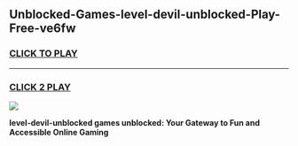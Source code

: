 
## Unblocked-Games-level-devil-unblocked-Play-Free-ve6fw
<h3>
<a href="https://premium76.site?title=level-devil-unblocked&ref=10A">CLICK TO PLAY</a></h3>
<hr>

<h3>
<a href="https://premium76.site?title=level-devil-unblocked&ref=10A">CLICK 2 PLAY</a>
  
</h3>

<a href="https://premium76.site?title=level-devil-unblocked&ref=10A"><img src="https://clearcache.store/games.png"></a>


**level-devil-unblocked games unblocked: Your Gateway to Fun and Accessible Online Gaming**

